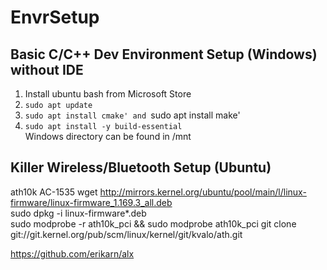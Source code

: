 # EnvrSetup

## Basic C/C++ Dev Environment Setup (Windows) without IDE
1. Install ubuntu bash from Microsoft Store
2. `sudo apt update`
3. `sudo apt install cmake' and `sudo apt install make'
4. `sudo apt install -y build-essential`  
Windows directory can be found in /mnt

## Killer Wireless/Bluetooth Setup (Ubuntu)
ath10k
AC-1535
wget http://mirrors.kernel.org/ubuntu/pool/main/l/linux-firmware/linux-firmware_1.169.3_all.deb  
sudo dpkg -i linux-firmware*.deb  
sudo modprobe -r ath10k_pci && sudo modprobe ath10k_pci
git clone git://git.kernel.org/pub/scm/linux/kernel/git/kvalo/ath.git

https://github.com/erikarn/alx
